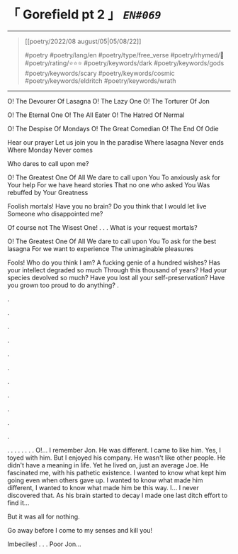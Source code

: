 # &#12300; Gorefield pt 2 &#12301; *`EN#069`*

---

> [[poetry/2022/08 august/05|05/08/22]]
> 
> #poetry 
> #poetry/lang/en 
> #poetry/type/free_verse 
> #poetry/rhymed/🔴 
> #poetry/rating/⭐⭐⭐ 
> #poetry/keywords/dark #poetry/keywords/gods #poetry/keywords/scary #poetry/keywords/cosmic #poetry/keywords/eldritch #poetry/keywords/wrath 

---

O! The Devourer Of Lasagna
O! The Lazy One
O! The Torturer Of Jon

O! The Eternal One
O! The All Eater
O! The Hatred Of Nermal

O! The Despise Of Mondays
O! The Great Comedian
O! The End Of Odie

Hear our prayer
Let us join you
In the paradise
Where lasagna
Never ends
Where Monday
Never comes

Who dares to call upon me?

O! The Greatest One Of All
We dare to call upon You
To anxiously ask for Your help
For we have heard stories
That no one who asked You
Was rebuffed by Your Greatness

Foolish mortals! Have you no brain?
Do you think that I would let live
Someone who disappointed me?

Of course not The Wisest One!
.
.
.
What is your request mortals?

O! The Greatest One Of All
We dare to call upon You
To ask for the best lasagna
For we want to experience
The unimaginable pleasures

Fools! Who do you think I am?
A fucking genie of a hundred wishes?
Has your intellect degraded so much
Through this thousand of years?
Had your species devolved so much?
Have you lost all your self-preservation?
Have you grown too proud to do anything?
.



.



.



.


.


.


.


.

.

.

.

.

.
.
.
.
.
.
.
.
O!...
I remember Jon.
He was different.
I came to like him.
Yes, I toyed with him.
But I enjoyed his company.
He wasn't like other people.
He didn't have a meaning in life.
Yet he lived on, just an average Joe.
He fascinated me, with his pathetic existence.
I wanted to know what kept him going even when others gave up.
I wanted to know what made him different, I wanted to know what made him be this way.
I...
I never discovered that.
As his brain started to decay I made one last ditch effort to find it...

But it was all for nothing.


Go away before I come to my senses and kill you!

Imbeciles!
.
.
.
Poor Jon...